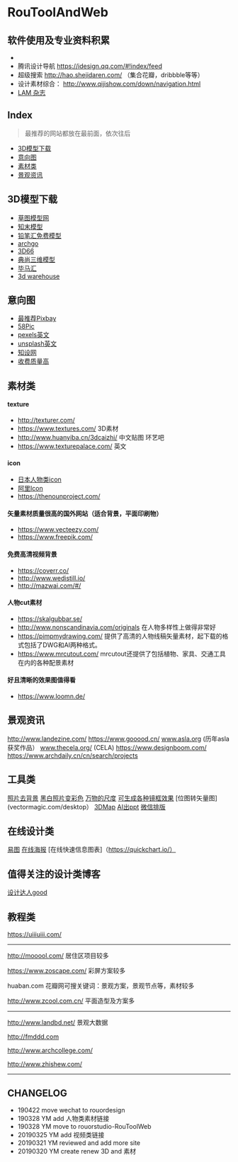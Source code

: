 # RouToolAndWeb
## 软件使用及专业资料积累

- []()
- 腾讯设计导航 https://idesign.qq.com/#!index/feed
- 超级搜索 http://hao.shejidaren.com/ （集合花瓣，dribbble等等）
- 设计素材综合： http://www.qijishow.com/down/navigation.html
- [LAM 杂志](http://bt.royle.com/publication/?i=573617#{%22issue_id%22:%22566750%22,%22view%22:%22contentsBrowser%22})

## Index
> 最推荐的网站都放在最前面，依次往后

- [3D模型下载](#3D模型下载)
- [意向图](#意向图)
- [素材类](#素材类)
- [景观资讯](#景观资讯)

## 3D模型下载
- [草图模型网](http://www.52edy.com/)
- [知末模型](http://su.znzmo.com/)
- [铅笔汇免费模型](http://www.qbihui.com/ )
- [archgo](http://archgo.cn/)
- [3D66](https://www.3d66.com/)
- [典尚三维模型](http://3d.jzsc.net/)
- [毕马汇](https://www.nbimer.com/materials/sketchup-models)
- [3d warehouse](https://3dwarehouse.sketchup.com/)


## 意向图
- [最推荐Pixbay](https://pixabay.com/)
- [58Pic](www.58pic.com)
- [pexels英文](https://www.pexels.com/)
- [unsplash英文](https://unsplash.com)
- [知设网](http://www.zhishew.com/cloudLibrary)
- [收费质量高](https://www.hellorf.com/)

## 素材类
#### texture
- http://texturer.com/
- https://www.textures.com/   3D素材
- http://www.huanyiba.cn/3dcaizhi/   中文贴图 环艺吧
- https://www.texturepalace.com/   英文

#### icon
- [日本人物类icon](http://pictogram2.com/)
- [阿里Icon](https://www.iconfont.cn/)
- https://thenounproject.com/

#### 矢量素材质量很高的国外网站（适合背景，平面印刷物）
- https://www.vecteezy.com/
- https://www.freepik.com/

#### 免费高清视频背景
- https://coverr.co/
- http://www.wedistill.io/
- http://mazwai.com/#/

#### 人物cut素材
- https://skalgubbar.se/
- http://www.nonscandinavia.com/originals 在人物多样性上做得非常好
- https://pimpmydrawing.com/ 提供了高清的人物线稿矢量素材，起下载的格式包括了DWG和AI两种格式。
- https://www.mrcutout.com/  mrcutout还提供了包括植物、家具、交通工具在内的各种配景素材

#### 好且清晰的效果图值得看
- https://www.loomn.de/

## 景观资讯
http://www.landezine.com/ 
https://www.gooood.cn/ 
www.asla.org (历年asla获奖作品）
www.thecela.org/ (CELA)
https://www.designboom.com/ 
https://www.archdaily.cn/cn/search/projects

## 工具类
[照片去背景](https://www.remove.bg/)
[黑白照片变彩色](https://colourise.sg/)
[万物的尺度](https://www.dimensions.guide/browse)
[可生成各种镜框效果](http://photofunia.com/)
[位图转矢量图](vectormagic.com/desktop）
[3DMap](https://www.3d-map-generator.com/)
[AI出ppt](https://deckrobot.com/)
[微信排版](http://md.aclickall.com/)

## 在线设计类
[易图](http://www.egpic.cn/center/)
[在线海报](https://www.designcap.com/)
[在线快速信息图表]（https://quickchart.io/）

## 值得关注的设计类博客
[设计达人good](http://www.shejidaren.com)

## 教程类
https://uiiiuiii.com/

---

http://mooool.com/   居住区项目较多

https://www.zoscape.com/   彩屏方案较多

huaban.com 花瓣网可搜关键词：景观方案，景观节点等，素材较多

http://www.zcool.com.cn/  平面造型及方案多

---

http://www.landbd.net/  景观大数据

http://fmddd.com

http://www.archcollege.com/

http://www.zhishew.com/ 

---

## CHANGELOG
- 190422 move wechat to rouordesign
- 190328 YM add 人物类素材链接
- 190328 YM move to rouorstudio-RouToolWeb
- 20190325 YM add 视频类链接
- 20190321 YM reviewed and add more site
- 20190320 YM create renew 3D and 素材
